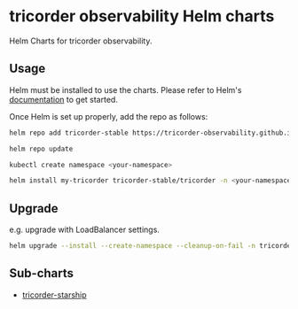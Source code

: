 # tricorder observability Helm charts

Helm Charts for tricorder observability.

## Usage

Helm must be installed to use the charts. Please refer to Helm's [documentation](https://helm.sh/docs/) to get started.

Once Helm is set up properly, add the repo as follows:

```bash
helm repo add tricorder-stable https://tricorder-observability.github.io/helm-charts

helm repo update

kubectl create namespace <your-namespace>

helm install my-tricorder tricorder-stable/tricorder -n <your-namespace>
```

## Upgrade

e.g. upgrade with LoadBalancer settings.

```bash
helm upgrade --install --create-namespace --cleanup-on-fail -n tricorder my-tricorder tricorder --set starship.service.type=LoadBalancer
```

## Sub-charts
- [tricorder-starship](./charts/tricorder/charts/starship/README.md)
